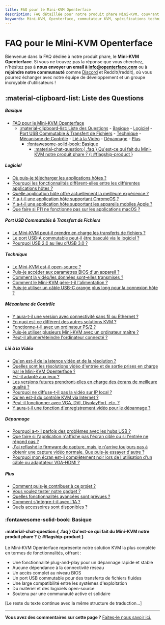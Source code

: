 ```yaml
---
title: FAQ pour le Mini-KVM Openterface
description: FAQ détaillée pour notre produit phare Mini-KVM, couvrant les spécifications techniques, les guides d'utilisation et les conseils de dépannage.
keywords: Mini-KVM, Openterface, commutateur KVM, spécifications techniques, guide d'utilisation, dépannage, matériel open source, capture vidéo, port USB, transfert de fichiers, compatibilité, support communautaire
---
```


# FAQ pour le Mini-KVM Openterface

Bienvenue dans la FAQ dédiée à notre produit phare, le **Mini-KVM Openterface**. Si vous ne trouvez pas la réponse que vous cherchez, n'hésitez pas à **nous envoyer un email à [info@openterface.com](mailto:info@openterface.com)** ou à **rejoindre notre communauté** comme [Discord](/discord) et Reddit(/reddit), où vous pourrez échanger avec notre équipe de développement et un groupe incroyable d'utilisateurs !

## :material-clipboard-list: Liste des Questions

##### Basique

- [FAQ pour le Mini-KVM Openterface](#faq-pour-le-mini-kvm-openterface)
  - [:material-clipboard-list: Liste des Questions](#material-clipboard-list-liste-des-questions)
        - [Basique](#basique)
        - [Logiciel](#logiciel)
        - [Port USB Commutable \& Transfert de Fichiers](#port-usb-commutable--transfert-de-fichiers)
        - [Technique](#technique)
        - [Mécanisme de Contrôle](#mécanisme-de-contrôle)
        - [Lié à la Vidéo](#lié-à-la-vidéo)
        - [Dépannage](#dépannage)
        - [Plus](#plus)
    - [:fontawesome-solid-book: Basique](#fontawesome-solid-book-basique)
      - [:material-chat-question:{ .faq } Qu'est-ce qui fait du Mini-KVM notre produit phare ? {: #flagship-product }](#material-chat-question-faq--quest-ce-qui-fait-du-mini-kvm-notre-produit-phare---flagship-product-)

##### Logiciel

- [Où puis-je télécharger les applications hôtes ?](#host-app-download)
- [Pourquoi les fonctionnalités diffèrent-elles entre les différentes applications hôtes ?](#host-app-differences)
- [Quelle application hôte offre actuellement la meilleure expérience ?](#best-host-app)
- [Y a-t-il une application hôte supportant ChromeOS ?](#host-app-chromeos)
- [Y a-t-il une application hôte supportant les appareils mobiles Apple ?](#host-app-ios)
- [Que faire si F11 ne fonctionne pas sur les applications macOS ?](#f11-macos-issue)

##### Port USB Commutable & Transfert de Fichiers

- [Le Mini-KVM peut-il prendre en charge les transferts de fichiers ?](#file-transfer)
- [Le port USB-A commutable peut-il être basculé via le logiciel ?](#usb-port-toggle)
- [Pourquoi USB 2.0 au lieu d'USB 3.0 ?](#usb-2-vs-3)

##### Technique

- [Le Mini-KVM est-il open-source ?](#mini-kvm-open-source)
- [Puis-je accéder aux paramètres BIOS d'un appareil ?](#bios-access)
- [Comment la vidéo/les données sont-elles transmises ?](#video-data-transmission)
- [Comment le Mini-KVM gère-t-il l'alimentation ?](#mini-kvm-power)
- [Puis-je utiliser un câble USB-C orange plus long pour la connexion hôte ?](#orange-cable-length)

##### Mécanisme de Contrôle

- [Y aura-t-il une version avec connectivité sans fil ou Ethernet ?](#wireless-version)
- [En quoi est-ce différent des autres solutions KVM ?](#mini-kvm-vs-other-kvms)
- [Fonctionne-t-il avec un ordinateur PS/2 ?](#ps2-compatibility)
- [Puis-je utiliser plusieurs Mini-KVM avec un ordinateur maître ?](#multiple-mini-kvm)
- [Peut-il allumer/éteindre l'ordinateur connecté ?](#power-control)

##### Lié à la Vidéo

- [Qu'en est-il de la latence vidéo et de la résolution ?](#video-latency-resolution)
- [Quelles sont les résolutions vidéo d'entrée et de sortie prises en charge par le Mini-KVM Openterface ?](#video-resolution-guide)
- [Est-il adapté aux jeux ?](#gaming-compatibility)
- [Les versions futures prendront-elles en charge des écrans de meilleure qualité ?](#future-display-support)
- [Pourquoi ne diffuse-t-il pas la vidéo sur IP local ?](#no-ip-streaming)
- [Qu'en est-il du contrôle KVM via Internet ?](#no-internet-control)
- [Peut-il fonctionner avec VGA, DVI, DisplayPort, etc. ?](#video-output-support)
- [Y aura-t-il une fonction d'enregistrement vidéo pour le dépannage ?](#video-recording-feature)

##### Dépannage

- [Pourquoi a-t-il parfois des problèmes avec les hubs USB ?](#usb-hub-issues)
- [Que faire si l'application n'affiche pas l'écran cible ou si l'entrée ne répond pas ?](#unstable-issues)
- [J'ai reflashé le firmware de capture, mais je n'arrive toujours pas à obtenir une capture vidéo normale. Que puis-je essayer d'autre ?](#firmware-reflash-issue)
- [Pourquoi mon écran est-il complètement noir lors de l'utilisation d'un câble ou adaptateur VGA-HDMI ?](#vga-black-screen)

##### Plus

- [Comment puis-je contribuer à ce projet ?](#contribute)
- [Vous voulez tester notre gadget ?](#review-request)
- [Quelles fonctionnalités avancées sont prévues ?](#future-features)
- [Comment s'intègre-t-il avec l'IA ?](#ai-integration)
- [Quels accessoires sont disponibles ?](#mini-kvm-accessories)

### :fontawesome-solid-book: Basique

#### :material-chat-question:{ .faq } Qu'est-ce qui fait du Mini-KVM notre produit phare ? {: #flagship-product }

Le Mini-KVM Openterface représente notre solution KVM la plus complète en termes de fonctionnalités, offrant :

- Une fonctionnalité plug-and-play pour un dépannage rapide et stable
- Aucune dépendance à la connectivité réseau
- Un accès complet au niveau BIOS
- Un port USB commutable pour des transferts de fichiers fluides
- Une large compatibilité entre les systèmes d'exploitation
- Du matériel et des logiciels open-source
- Soutenu par une communauté active et solidaire

[Le reste du texte continue avec la même structure de traduction...]

---

**Vous avez des commentaires sur cette page ?** [Faites-le nous savoir ici.](https://forms.gle/wmxoR2C1VdG36mT69)